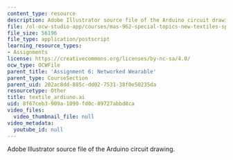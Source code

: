 ```yaml
---
content_type: resource
description: Adobe Illustrator source file of the Arduino circuit drawing.
file: /ol-ocw-studio-app/courses/mas-962-special-topics-new-textiles-spring-2010/8f67ceb3909a1090fd0c89727abbd8ca_textile_arduino.ai
file_size: 56196
file_type: application/postscript
learning_resource_types:
- Assignments
license: https://creativecommons.org/licenses/by-nc-sa/4.0/
ocw_type: OCWFile
parent_title: 'Assignment 6: Networked Wearable'
parent_type: CourseSection
parent_uid: 202ac8dd-885c-dd02-7531-38f0e50235da
resourcetype: Other
title: textile_ardiuno.ai
uid: 8f67ceb3-909a-1090-fd0c-89727abbd8ca
video_files:
  video_thumbnail_file: null
video_metadata:
  youtube_id: null
---
```

Adobe Illustrator source file of the Arduino circuit drawing.